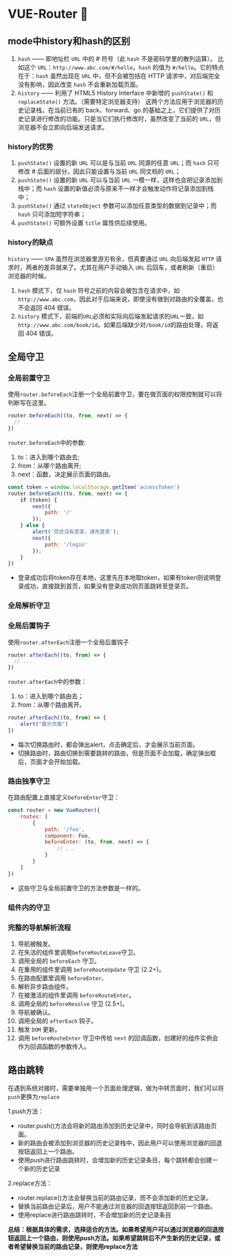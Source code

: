 # VUE-Router :jack_o_lantern:

## mode中history和hash的区别

1. `hash` —— 即地址栏 `URL` 中的 # 符号（此 `hash` 不是密码学里的散列运算）。
比如这个 `URL`：`http://www.abc.com/#/hello`，`hash` 的值为 `#/hello`。它的特点在于：`hash` 虽然出现在 `URL` 中，但不会被包括在 HTTP 请求中，对后端完全没有影响，因此改变 `hash` 不会重新加载页面。
2. `history` —— 利用了 HTML5 History Interface 中新增的 `pushState()` 和 `replaceState()` 方法。（需要特定浏览器支持）
这两个方法应用于浏览器的历史记录栈，在当前已有的 back、forward、go 的基础之上，它们提供了对历史记录进行修改的功能。只是当它们执行修改时，虽然改变了当前的 `URL`，但浏览器不会立即向后端发送请求。

### history的优势

1. `pushState()` 设置的新 `URL` 可以是与当前 `URL` 同源的任意 `URL`；而 `hash` 只可修改 # 后面的部分，因此只能设置与当前 `URL` 同文档的 `URL`；
2. `pushState()` 设置的新 `URL` 可以与当前 `URL` 一模一样，这样也会把记录添加到栈中；而 `hash` 设置的新值必须与原来不一样才会触发动作将记录添加到栈中；
3. `pushState()` 通过 `stateObject` 参数可以添加任意类型的数据到记录中；而 `hash` 只可添加短字符串；
4. `pushState()` 可额外设置 `title` 属性供后续使用。

### history的缺点

`history` —— `SPA` 虽然在浏览器里游刃有余，但真要通过 `URL` 向后端发起 `HTTP` 请求时，两者的差异就来了。尤其在用户手动输入 `URL` 后回车，或者刷新（重启）浏览器的时候。
1. `hash` 模式下，仅 `hash` 符号之前的内容会被包含在请求中，如 `http://www.abc.com`，因此对于后端来说，即使没有做到对路由的全覆盖，也不会返回 404 错误。
2. `history` 模式下，前端的`URL`必须和实际向后端发起请求的`URL`一致，如 `http://www.abc.com/book/id`。如果后端缺少对`/book/id`的路由处理，将返回 404 错误。


## 全局守卫

### 全局前置守卫

使用`router.beforeEach`注册一个全局前置守卫，要在做页面的权限控制就可以将判断写在这里。
```js
router.beforeEach((to, from, next) => {
  // ...
})
```
`router.beforeEach`中的参数:
1. to：进入到哪个路由去;
2. from：从哪个路由离开;
3. next：函数，决定展示页面的路由。
```js
const token = window.localStorage.getItem('accessToken')
router.beforeEach((to, from, next) => {
    if (token) {
        next({
            path: '/'
        });
    } else {
        alert('您还没有登录，请先登录');
        next({
            path: '/login'
        });
    }
})
```
* 登录成功后将token存在本地，这里先在本地取token，如果有token则说明登录成功，直接跳到首页，如果没有登录成功则页面跳转至登录页。


### 全局解析守卫

### 全局后置钩子

使用`router.afterEach`注册一个全局后置钩子
```js
router.afterEach((to, from) => {
  // ...
})
```
`router.afterEach`中的参数：
1. to：进入到哪个路由去；
2. from：从哪个路由离开。
```js
router.afterEach((to, from) => {
    alert("展示页面")
})
```
* 每次切换路由时，都会弹出alert，点击确定后，才会展示当前页面。
* 切换路由时，路由切换到需要跳转的路由，但是页面不会加载，确定弹出框后，页面才会开始加载。


### 路由独享守卫

在路由配置上直接定义`beforeEnter`守卫：
```js
const router = new VueRouter({
    routes: [
        {
            path: '/foo',
            component: Foo,
            beforeEnter: (to, from, next) => {
                // ...
            }
        }
    ]
})
```
* 这些守卫与全局前置守卫的方法参数是一样的。

### 组件内的守卫

### 完整的导航解析流程

1. 导航被触发。
2. 在失活的组件里调用`beforeRouteLeave`守卫。
3. 调用全局的 `beforeEach` 守卫。
4. 在重用的组件里调用 `beforeRouteUpdate` 守卫 (2.2+)。
5. 在路由配置里调用 `beforeEnter。`
6. 解析异步路由组件。
7. 在被激活的组件里调用 `beforeRouteEnter`。
8. 调用全局的 `beforeResolve` 守卫 (2.5+)。
9. 导航被确认。
10. 调用全局的 `afterEach` 钩子。
11. 触发 `DOM` 更新。
12. 调用 `beforeRouteEnter` 守卫中传给 `next` 的回调函数，创建好的组件实例会作为回调函数的参数传入。

## 路由跳转
在遇到系统对接时，需要单独用一个页面处理逻辑，做为中转页面时，我们可以将`push`更换为`replace`

1.push方法：
* router.push()方法会将新的路由添加到历史记录中，同时会导航到该路由页面。
* 新的路由会被添加到浏览器的历史记录栈中，因此用户可以使用浏览器的回退按钮返回上一个路由。
* 使用push进行路由跳转时，会增加新的历史记录条目，每个跳转都会创建一个新的历史记录

2.replace方法：
* router.replace()方法会替换当前的路由记录，而不会添加新的历史记录。
* 替换当前路由记录后，用户不能通过浏览器的回退按钮返回到前一个路由。
* 使用replace进行路由跳转时，不会增加新的历史记录条目

**总结：根据具体的需求，选择适合的方法。如果希望用户可以通过浏览器的回退按钮返回上一个路由，则使用push方法。如果希望跳转后不产生新的历史记录，或者希望替换当前的路由记录，则使用replace方法**